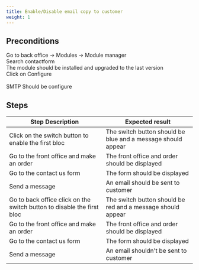 ```yaml
---
title: Enable/Disable email copy to customer
weight: 1
---
```


## Preconditions

Go to back office -> Modules -> Module manager<br />
Search contactform<br />
The module should be installed and upgraded to the last version<br />
Click on Configure<br />
<br />
SMTP Should be configure
## Steps
| Step Description | Expected result |
| ----- | ----- |
| Click on the switch button to enable the first bloc | The switch button should be blue and a message should appear |
| Go to the front office and make an order | The front office and order should be displayed |
| Go to the contact us form | The form should be displayed |
| Send a message  | An email should be sent to customer |
| Go to back office click on the switch button to disable the first bloc | The switch button should be red and a message should appear |
| Go to the front office and make an order | The front office and order should be displayed |
| Go to the contact us form | The form should be displayed |
| Send a message  | An email shouldn't be sent to customer |
